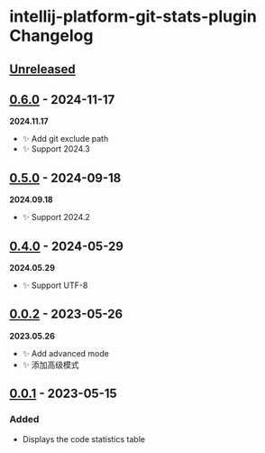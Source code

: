 <!-- Keep a Changelog guide -> https://keepachangelog.com -->

# intellij-platform-git-stats-plugin Changelog

## [Unreleased]

## [0.6.0] - 2024-11-17

**2024.11.17**

- ✨ Add git exclude path
- ✨ Support 2024.3

## [0.5.0] - 2024-09-18

**2024.09.18**

- ✨ Support 2024.2

## [0.4.0] - 2024-05-29

**2024.05.29**

- ✨ Support UTF-8

## [0.0.2] - 2023-05-26

**2023.05.26**

- ✨ Add advanced mode
- ✨ 添加高级模式

## [0.0.1] - 2023-05-15

### Added

- Displays the code statistics table

[Unreleased]: https://github.com/zhensherlock/intellij-platform-git-stats-plugin/compare/v0.6.0...HEAD
[0.6.0]: https://github.com/zhensherlock/intellij-platform-git-stats-plugin/compare/v0.5.0...v0.6.0
[0.5.0]: https://github.com/zhensherlock/intellij-platform-git-stats-plugin/compare/v0.4.0...v0.5.0
[0.4.0]: https://github.com/zhensherlock/intellij-platform-git-stats-plugin/compare/v0.0.2...v0.4.0
[0.0.2]: https://github.com/zhensherlock/intellij-platform-git-stats-plugin/compare/v0.0.1...v0.0.2
[0.0.1]: https://github.com/zhensherlock/intellij-platform-git-stats-plugin/commits/v0.0.1
[//]: #
